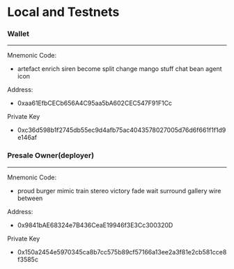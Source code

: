 # Local and Testnets

### Wallet

---

Mnemonic Code:

* artefact enrich siren become split change mango stuff chat bean agent icon

Address:

* 0xaa61EfbCECb656A4C95aa5bA602CEC547F91F1Cc

Private Key

* 0xc36d598b1f2745db55ec9d4afb75ac4043578027005d76d6f661f1f1d9e146af

### Presale Owner(deployer)

---

Mnemonic Code:

* proud burger mimic train stereo victory fade wait surround gallery wire between

Address:

* 0x9841bAE68324e7B436CeaE19946f3E3Cc300320D

Private Key

* 0x150a2454e5970345ca8b7cc575b89cf57166a13ee2a3f81e2cb581cce8f3585c

